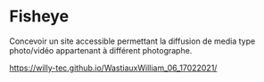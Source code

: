 # Fisheye

Concevoir un site accessible permettant la diffusion de media type photo/vidéo appartenant à différent photographe.

https://willy-tec.github.io/WastiauxWilliam_06_17022021/
